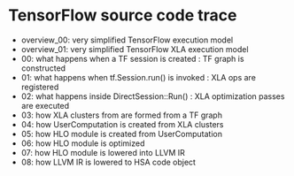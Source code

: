 # TensorFlow source code trace

- overview_00: very simplified TensorFlow execution model
- overview_01: very simplified TensorFlow XLA execution model
- 00: what happens when a TF session is created : TF graph is constructed
- 01: what happens when tf.Session.run() is invoked : XLA ops are registered
- 02: what happens inside DirectSession::Run() : XLA optimization passes are executed
- 03: how XLA clusters from are formed from a TF graph
- 04: how UserComputation is created from XLA clusters
- 05: how HLO module is created from UserComputation
- 06: how HLO module is optimized
- 07: how HLO module is lowered into LLVM IR
- 08: how LLVM IR is lowered to HSA code object
